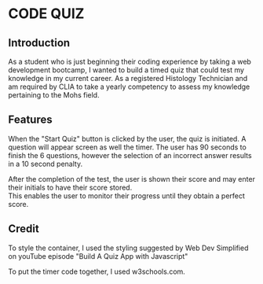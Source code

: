 # CODE QUIZ

## Introduction

As a student who is just beginning their coding experience by taking a web development bootcamp, I wanted to build a timed quiz that could test my knowledge in my current career. 
As a registered Histology Technician and am required by CLIA to take a yearly competency to assess my knowledge pertaining to the Mohs field. 

## Features
 
 When the "Start Quiz" button is clicked by the user, the quiz is initiated.  A question will appear screen as well the timer.  The user has 90 seconds to finish the 6 questions, however the selection of an incorrect answer results in a 10 second penalty. 

After the completion of the test, the user is shown their score and may enter their initials to have their score stored.  
This enables the user to monitor their progress until they obtain a perfect score.


 ## Credit
To style the container, I used the styling suggested by Web Dev Simplified on youTube episode "Build A Quiz App with Javascript"

To put the timer code together, I used w3schools.com.

